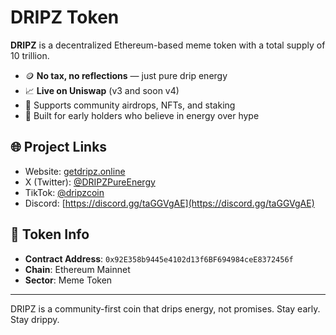 # DRIPZ Token

**DRIPZ** is a decentralized Ethereum-based meme token with a total supply of 10 trillion.

- 🪙 **No tax, no reflections** — just pure drip energy
- 📈 **Live on Uniswap** (v3 and soon v4)
- 🎁 Supports community airdrops, NFTs, and staking
- 👑 Built for early holders who believe in energy over hype

## 🌐 Project Links
- Website: [getdripz.online](https://www.getdripz.online)
- X (Twitter): [@DRIPZPureEnergy](https://x.com/DRIPZPureEnergy)
- TikTok: [@dripzcoin](https://www.tiktok.com/@dripzcoin)
- Discord: [https://discord.gg/taGGVgAE](https://discord.gg/taGGVgAE)

## 🔗 Token Info
- **Contract Address**: `0x92E358b9445e4102d13f6BF694984ceE8372456f`
- **Chain**: Ethereum Mainnet
- **Sector**: Meme Token

---

DRIPZ is a community-first coin that drips energy, not promises. Stay early. Stay drippy.
